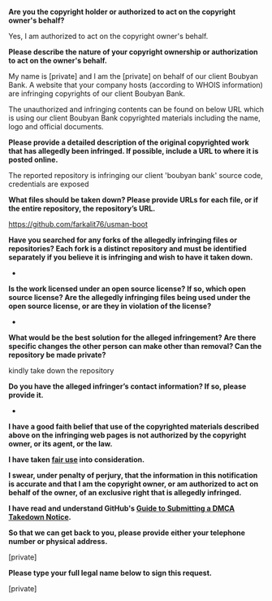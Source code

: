 **Are you the copyright holder or authorized to act on the copyright owner's behalf?**

Yes, I am authorized to act on the copyright owner's behalf.

**Please describe the nature of your copyright ownership or authorization to act on the owner's behalf.**

My name is [private] and I am the [private] on behalf of our client Boubyan Bank. A website that your company hosts (according to WHOIS information) are infringing copyrights of our client Boubyan Bank.

The unauthorized and infringing contents can be found on below URL which is using our client Boubyan Bank copyrighted materials including the name, logo and official documents.

**Please provide a detailed description of the original copyrighted work that has allegedly been infringed. If possible, include a URL to where it is posted online.**

The reported repository is infringing our client 'boubyan bank' source code, credentials are exposed

**What files should be taken down? Please provide URLs for each file, or if the entire repository, the repository’s URL.**

https://github.com/farkalit76/usman-boot

**Have you searched for any forks of the allegedly infringing files or repositories? Each fork is a distinct repository and must be identified separately if you believe it is infringing and wish to have it taken down.**

-

**Is the work licensed under an open source license? If so, which open source license? Are the allegedly infringing files being used under the open source license, or are they in violation of the license?**

-

**What would be the best solution for the alleged infringement? Are there specific changes the other person can make other than removal? Can the repository be made private?**

kindly take down the repository

**Do you have the alleged infringer’s contact information? If so, please provide it.**

-

**I have a good faith belief that use of the copyrighted materials described above on the infringing web pages is not authorized by the copyright owner, or its agent, or the law.**

**I have taken <a href="https://www.lumendatabase.org/topics/22">fair use</a> into consideration.**

**I swear, under penalty of perjury, that the information in this notification is accurate and that I am the copyright owner, or am authorized to act on behalf of the owner, of an exclusive right that is allegedly infringed.**

**I have read and understand GitHub's <a href="https://docs.github.com/articles/guide-to-submitting-a-dmca-takedown-notice/">Guide to Submitting a DMCA Takedown Notice</a>.**

**So that we can get back to you, please provide either your telephone number or physical address.**

[private]

**Please type your full legal name below to sign this request.**

[private]
